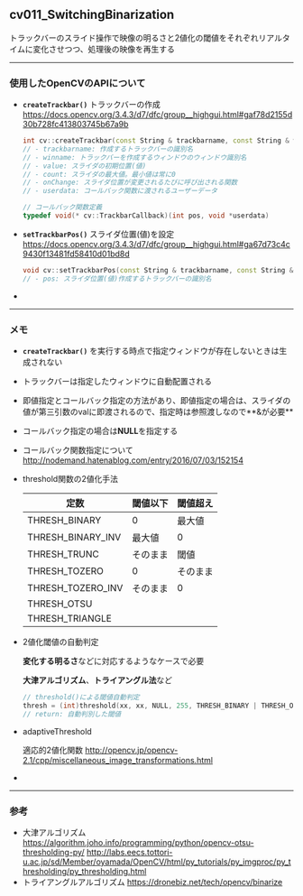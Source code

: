 ## cv011_SwitchingBinarization
トラックバーのスライド操作で映像の明るさと2値化の閾値をそれぞれリアルタイムに変化させつつ、処理後の映像を再生する

---
### 使用したOpenCVのAPIについて

- **``createTrackbar()``**
  トラックバーの作成
  https://docs.opencv.org/3.4.3/d7/dfc/group__highgui.html#gaf78d2155d30b728fc413803745b67a9b

  ```c++
  int cv::createTrackbar(const String & trackbarname, const String & winname, int * value, int count, TrackbarCallback onChange = 0, void * userdata = 0)
  // - trackbarname: 作成するトラックバーの識別名
  // - winname: トラックバーを作成するウィンドウのウィンドウ識別名
  // - value: スライダの初期位置(値)
  // - count: スライダの最大値。最小値は常に0
  // - onChange: スライダ位置が変更されるたびに呼び出される関数
  // - userdata: コールバック関数に渡されるユーザーデータ	
  ```

  ```c++
  // コールバック関数定義
  typedef void(* cv::TrackbarCallback)(int pos, void *userdata)
  ```



- **``setTrackbarPos()``**
  スライダ位置(値)を設定
  https://docs.opencv.org/3.4.3/d7/dfc/group__highgui.html#ga67d73c4c9430f13481fd58410d01bd8d

  ```c++
  void cv::setTrackbarPos(const String & trackbarname, const String & winname, int pos)
  // - pos: スライダ位置(値)作成するトラックバーの識別名
  ```




- 

---
### メモ

- **``createTrackbar()``** を実行する時点で指定ウィンドウが存在しないときは生成されない

- トラックバーは指定したウィンドウに自動配置される

- 即値指定とコールバック指定の方法があり、即値指定の場合は、スライダの値が第三引数のvalに即渡されるので、指定時は参照渡しなので**&が必要**

- コールバック指定の場合は**NULL**を指定する

- コールバック関数指定について
  http://nodemand.hatenablog.com/entry/2016/07/03/152154

- threshold関数の2値化手法

  | 定数              | 閾値以下 | 閾値超え |
  | ----------------- | -------- | -------- |
  | THRESH_BINARY     | 0        | 最大値   |
  | THRESH_BINARY_INV | 最大値   | 0        |
  | THRESH_TRUNC      | そのまま | 閾値     |
  | THRESH_TOZERO     | 0        | そのまま |
  | THRESH_TOZERO_INV | そのまま | 0        |
  | THRESH_OTSU       |          |          |
  | THRESH_TRIANGLE   |          |          |

- 2値化閾値の自動判定

  **変化する明るさ**などに対応するようなケースで必要

  **大津アルゴリズム**、**トライアングル法**など

  ```c++
  // threshold()による閾値自動判定
  thresh = (int)threshold(xx, xx, NULL, 255, THRESH_BINARY | THRESH_OTSU)
  // return: 自動判別した閾値
  ```

- adaptiveThreshold

  適応的2値化関数
  http://opencv.jp/opencv-2.1/cpp/miscellaneous_image_transformations.html

- 

------

### 参考

- 大津アルゴリズム
  https://algorithm.joho.info/programming/python/opencv-otsu-thresholding-py/
  http://labs.eecs.tottori-u.ac.jp/sd/Member/oyamada/OpenCV/html/py_tutorials/py_imgproc/py_thresholding/py_thresholding.html
- トライアングルアルゴリズム
  https://dronebiz.net/tech/opencv/binarize
